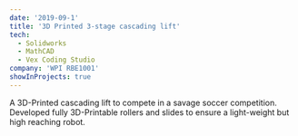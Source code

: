 ```yaml
---
date: '2019-09-1'
title: '3D Printed 3-stage cascading lift'
tech:
  - Solidworks
  - MathCAD
  - Vex Coding Studio
company: 'WPI RBE1001'
showInProjects: true
---
```


A 3D-Printed cascading lift to compete in a savage soccer competition. Developed fully 3D-Printable rollers and slides to ensure a light-weight but high reaching robot.
